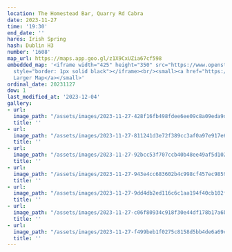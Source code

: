 ```yaml
---
location: The Homestead Bar, Quarry Rd Cabra
date: 2023-11-27
time: '19:30'
end_date: ''
hares: Irish Spring
hash: Dublin H3
number: '1608'
map_url: https://maps.app.goo.gl/z1X9CxUZia67cf598
embedded_map: '<iframe width="425" height="350" src="https://www.openstreetmap.org/export/embed.html?bbox=-6.292156577110291%2C53.36178926075285%2C-6.289259791374207%2C53.36337866209893&amp;layer=mapnik&amp;marker=53.36258396883675%2C-6.2907081842422485"
  style="border: 1px solid black"></iframe><br/><small><a href="https://www.openstreetmap.org/?mlat=53.36258&amp;mlon=-6.29071#map=19/53.36258/-6.29071">View
  Larger Map</a></small>'
ordinal_date: 20231127
dow: 1
last_modified_at: '2023-12-04'
gallery:
- url: 
  image_path: "/assets/images/2023-11-27-428f16fb498fdee6ee09c8a09eda9d15.jpeg"
  title: ''
- url: 
  image_path: "/assets/images/2023-11-27-811241d3e72f389cc3af0a97e917e6ed.jpeg"
  title: ''
- url: 
  image_path: "/assets/images/2023-11-27-92bcc53f707ccb40b48ee49af5d10271.jpeg"
  title: ''
- url: 
  image_path: "/assets/images/2023-11-27-943e4cc683602b4c998cf457ec9859fd.jpeg"
  title: ''
- url: 
  image_path: "/assets/images/2023-11-27-9dd4db2ed116c6c1aa194f40cb102f7a.jpeg"
  title: ''
- url: 
  image_path: "/assets/images/2023-11-27-c06f80934c918f30e44df178b17a6b53.jpeg"
  title: ''
- url: 
  image_path: "/assets/images/2023-11-27-f499beb1f0275c8158d5bb4de6a69c9a.jpeg"
  title: ''
---
```


